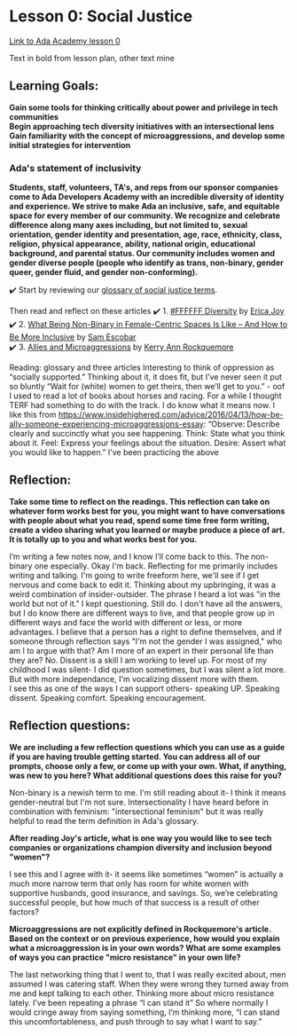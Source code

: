 
# Lesson 0: Social Justice	

[Link to Ada Academy lesson 0](https://github.com/Ada-Developers-Academy/jump-start/tree/master/preparing-for-ada/social-justice)

Text in bold from lesson plan, other text mine

## Learning Goals:
**Gain some tools for thinking critically about power and privilege in tech communities  
Begin approaching tech diversity initiatives with an intersectional lens  
Gain familiarity with the concept of microaggressions, and develop some initial strategies for intervention**  

### Ada's statement of inclusivity
**Students, staff, volunteers, TA's, and reps from our sponsor companies come to Ada Developers Academy with an incredible diversity of identity and experience. We strive to make Ada an inclusive, safe, and equitable space for every member of our community. We recognize and celebrate difference along many axes including, but not limited to, sexual orientation, gender identity and presentation, age, race, ethnicity, class, religion, physical appearance, ability, national origin, educational background, and parental status. Our community includes women and gender diverse people (people who identify as trans, non-binary, gender queer, gender fluid, and gender non-conforming).**

:heavy_check_mark: Start by reviewing our [glossary of social justice terms](./glossary.md).  

Then read and reflect on these articles
:heavy_check_mark: 1. [#FFFFFF Diversity](https://medium.com/this-is-hard/ffffff-diversity-1bd2b3421e8a#.os3cox669) by [Erica Joy](http://www.ericabaker.com/)  
:heavy_check_mark: 2. [What Being Non-Binary in Female-Centric Spaces Is Like – And How to Be More Inclusive](https://everydayfeminism.com/2016/06/non-binary-in-female-spaces/) by [Sam Escobar](https://twitter.com/myhairisblue)  
:heavy_check_mark: 3. [Allies and Microaggressions](https://www.insidehighered.com/advice/2016/04/13/how-be-ally-someone-experiencing-microaggressions-essay) by [Kerry Ann Rockquemore](https://twitter.com/divaprof)  

Reading: glossary and three articles
Interesting to think of oppression as “socially supported.” Thinking about it, it does fit, but I’ve never seen it put so bluntly
“Wait for (white) women to get theirs, then we’ll get to you.” - oof
I used to read a lot of books about horses and racing. For a while I thought TERF had something to do with the track. I do know what it means now. 
I like this from https://www.insidehighered.com/advice/2016/04/13/how-be-ally-someone-experiencing-microaggressions-essay: 
“Observe: Describe clearly and succinctly what you see happening.
Think: State what you think about it.
Feel: Express your feelings about the situation.
Desire: Assert what you would like to happen.”
I've been practicing the above  

## Reflection:
**Take some time to reflect on the readings. This reflection can take on whatever form works best for you, you might want to have conversations with people about what you read, spend some time free form writing, create a video sharing what you learned or maybe produce a piece of art. It is totally up to you and what works best for you.**

I’m writing a few notes now, and I know I’ll come back to this. The non-binary one especially.
Okay I'm back. Reflecting for me primarily includes writing and talking. I'm going to write freeform here, we'll see if I get nervous and come back to edit it. Thinking about my upbringing, it was a weird combination of insider-outsider. The phrase I heard a lot was "in the world but not of it." 
I kept questioning. Still do. I don't have all the answers, but I do know there are different ways to live, and that people grow up in different ways and face the world with different or less, or more advantages. I believe that a person has a right to define themselves, and if someone through reflection says "I'm not the gender I was assigned," who am I to argue with that? Am I more of an expert in their personal life than they are? No. 
Dissent is a skill I am working to level up. For most of my childhood I was silent- I did question sometimes, but I was silent a lot more. But with more independance, I'm vocalizing dissent more with them.  
I see this as one of the ways I can support others- speaking UP. Speaking dissent.  Speaking comfort. Speaking encouragement.  

## Reflection questions:
**We are including a few reflection questions which you can use as a guide if you are having trouble getting started. You can address all of our prompts, choose only a few, or come up with your own.
What, if anything, was new to you here? What additional questions does this raise for you?**

Non-binary is a newish term to me. I'm still reading about it- I think it means gender-neutral but I'm not sure. Intersectionality I have heard before in combination with feminism: "intersectional feminism" but it was really helpful to read the term definition in Ada's glossary. 

**After reading Joy's article, what is one way you would like to see tech companies or organizations champion diversity and inclusion beyond "women"?**

I see this and I agree with it- it seems like sometimes “women” is actually a much more narrow term that only has room for white women with supportive husbands, good insurance, and savings. So, we’re celebrating successful people, but how much of that success is a result of other factors?

**Microaggressions are not explicitly defined in Rockquemore's article. Based on the context or on previous experience, how would you explain what a microaggression is in your own words? What are some examples of ways you can practice "micro resistance" in your own life?**

The last networking thing that I went to, that I was really excited about, men assumed I was catering staff. When they were wrong they turned away from me and kept talking to each other. 
Thinking more about micro resistance lately. I’ve been repeating a phrase “I can stand it” So where normally I would cringe away from saying something, I’m thinking more, “I can stand this uncomfortableness, and push through to say what I want to say.”
